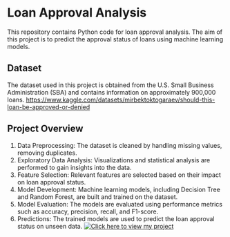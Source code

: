 # Loan Approval Analysis

This repository contains Python code for loan approval analysis. The aim of this project is to predict the approval status of loans using machine learning models.

## Dataset
The dataset used in this project is obtained from the U.S. Small Business Administration (SBA) and contains information on approximately 900,000 loans.
https://www.kaggle.com/datasets/mirbektoktogaraev/should-this-loan-be-approved-or-denied
## Project Overview
1. Data Preprocessing: The dataset is cleaned by handling missing values, removing duplicates.
2. Exploratory Data Analysis: Visualizations and statistical analysis are performed to gain insights into the data.
3. Feature Selection: Relevant features are selected based on their impact on loan approval status.
4. Model Development: Machine learning models, including Decision Tree and Random Forest, are built and trained on the dataset.
5. Model Evaluation: The models are evaluated using performance metrics such as accuracy, precision, recall, and F1-score.
6. Predictions: The trained models are used to predict the loan approval status on unseen data.
[![Click here to view my project]()](https://aravaravind.github.io/Loan-Approval-Analysis/)

